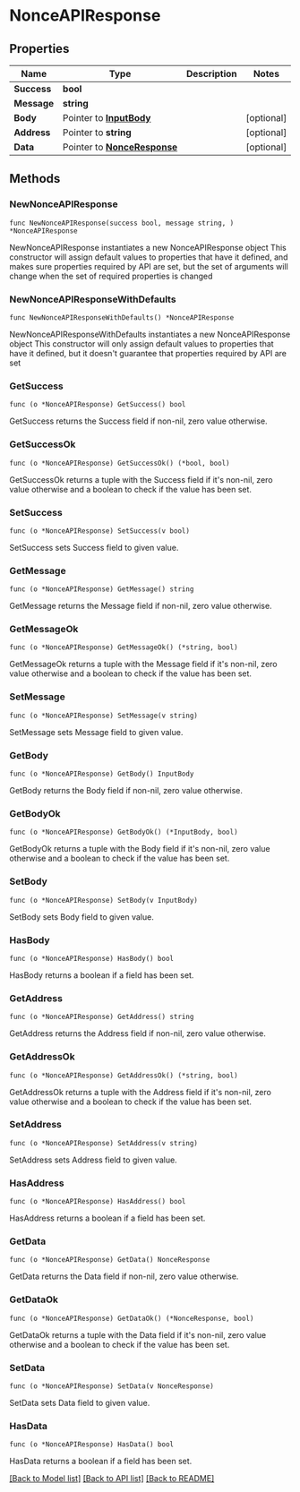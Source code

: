 # NonceAPIResponse

## Properties

| Name        | Type                                             | Description | Notes       |
| ----------- | ------------------------------------------------ | ----------- | ----------- |
| **Success** | **bool**                                         |             |             |
| **Message** | **string**                                       |             |             |
| **Body**    | Pointer to [**InputBody**](InputBody.md)         |             | \[optional] |
| **Address** | Pointer to **string**                            |             | \[optional] |
| **Data**    | Pointer to [**NonceResponse**](NonceResponse.md) |             | \[optional] |

## Methods

### NewNonceAPIResponse

`func NewNonceAPIResponse(success bool, message string, ) *NonceAPIResponse`

NewNonceAPIResponse instantiates a new NonceAPIResponse object This constructor will assign default values to properties that have it defined, and makes sure properties required by API are set, but the set of arguments will change when the set of required properties is changed

### NewNonceAPIResponseWithDefaults

`func NewNonceAPIResponseWithDefaults() *NonceAPIResponse`

NewNonceAPIResponseWithDefaults instantiates a new NonceAPIResponse object This constructor will only assign default values to properties that have it defined, but it doesn't guarantee that properties required by API are set

### GetSuccess

`func (o *NonceAPIResponse) GetSuccess() bool`

GetSuccess returns the Success field if non-nil, zero value otherwise.

### GetSuccessOk

`func (o *NonceAPIResponse) GetSuccessOk() (*bool, bool)`

GetSuccessOk returns a tuple with the Success field if it's non-nil, zero value otherwise and a boolean to check if the value has been set.

### SetSuccess

`func (o *NonceAPIResponse) SetSuccess(v bool)`

SetSuccess sets Success field to given value.

### GetMessage

`func (o *NonceAPIResponse) GetMessage() string`

GetMessage returns the Message field if non-nil, zero value otherwise.

### GetMessageOk

`func (o *NonceAPIResponse) GetMessageOk() (*string, bool)`

GetMessageOk returns a tuple with the Message field if it's non-nil, zero value otherwise and a boolean to check if the value has been set.

### SetMessage

`func (o *NonceAPIResponse) SetMessage(v string)`

SetMessage sets Message field to given value.

### GetBody

`func (o *NonceAPIResponse) GetBody() InputBody`

GetBody returns the Body field if non-nil, zero value otherwise.

### GetBodyOk

`func (o *NonceAPIResponse) GetBodyOk() (*InputBody, bool)`

GetBodyOk returns a tuple with the Body field if it's non-nil, zero value otherwise and a boolean to check if the value has been set.

### SetBody

`func (o *NonceAPIResponse) SetBody(v InputBody)`

SetBody sets Body field to given value.

### HasBody

`func (o *NonceAPIResponse) HasBody() bool`

HasBody returns a boolean if a field has been set.

### GetAddress

`func (o *NonceAPIResponse) GetAddress() string`

GetAddress returns the Address field if non-nil, zero value otherwise.

### GetAddressOk

`func (o *NonceAPIResponse) GetAddressOk() (*string, bool)`

GetAddressOk returns a tuple with the Address field if it's non-nil, zero value otherwise and a boolean to check if the value has been set.

### SetAddress

`func (o *NonceAPIResponse) SetAddress(v string)`

SetAddress sets Address field to given value.

### HasAddress

`func (o *NonceAPIResponse) HasAddress() bool`

HasAddress returns a boolean if a field has been set.

### GetData

`func (o *NonceAPIResponse) GetData() NonceResponse`

GetData returns the Data field if non-nil, zero value otherwise.

### GetDataOk

`func (o *NonceAPIResponse) GetDataOk() (*NonceResponse, bool)`

GetDataOk returns a tuple with the Data field if it's non-nil, zero value otherwise and a boolean to check if the value has been set.

### SetData

`func (o *NonceAPIResponse) SetData(v NonceResponse)`

SetData sets Data field to given value.

### HasData

`func (o *NonceAPIResponse) HasData() bool`

HasData returns a boolean if a field has been set.

[\[Back to Model list\]](./#documentation-for-models) [\[Back to API list\]](./#documentation-for-api-endpoints) [\[Back to README\]](./)
